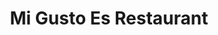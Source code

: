 ---
layout: place
title: "Mi Gusto Es Restaurant"
permalink: /california/santa-maria/mi-gusto-es-restaurant.html
stateAbbr: CA
stateName: California
cityName: Santa Maria
place_id: ChIJH9zH54Nr7IAR1O1nNQOMtfg
photos:
  - name: >-
      places/ChIJH9zH54Nr7IAR1O1nNQOMtfg/photos/AeeoHcJfsudwocpk8hTqzVJj_QYPX27Fnh_VOVI5eIuGgsh07sDPNTB0x9X0TcC52OLMnF0XFdoDi9FNyQFTHfzhSikHHiD_f4s3Ydh4Nx6CEJMY-1kkCqAiPqEOFjALBEsTWCcmFPc5UI-crxdfhYxIUsQpAPGoBUUOE9zpbBuYDIonAQcjNA3P474aSGmx6UikODPQd3nQAeBWyy49QgKzGBjtpmYZYOuZ1YjWRjfg6hPEaMydiZ6UX3QTiREtU0iUD3N4tDMimoKRqhoLqWgNmc3YqvhxttI2jdKI2-VhGtneOA
    widthPx: 1500
    heightPx: 2250
    authorAttributions:
      - displayName: Mi Gusto Es Restaurant
        uri: https://maps.google.com/maps/contrib/111155308893450603042
        photoUri: >-
          https://lh3.googleusercontent.com/a-/ALV-UjWls1w1EC_hg9Fpa7sD8u_zpTZYe_AzMlDr47NSO1nuL5lpL1g=s100-p-k-no-mo
    flagContentUri: >-
      https://www.google.com/local/imagery/report/?cb_client=maps_api_places.places_api&image_key=!1e10!2sAF1QipPKsx6qK3Mo7nJGyuLou39wix2rra0O1c-gVwkf&hl=en-US
    googleMapsUri: >-
      https://www.google.com/maps/place//data=!3m4!1e2!3m2!1sAF1QipPKsx6qK3Mo7nJGyuLou39wix2rra0O1c-gVwkf!2e10!4m2!3m1!1s0x80ec6b83e7c7dc1f:0xf8b58c033567edd4
  - name: >-
      places/ChIJH9zH54Nr7IAR1O1nNQOMtfg/photos/AeeoHcLMivFoROGPapbiTqRTkQngTFnPGTTNLuyjy8mEt_Z-c6o4LGjmtFyisUW-rJSDw6VZ1R1PGc_KCceYrMzt2ItrXY5613oLa_wmBzwrYkRw3zggKecTSDqK8hSTYCEb8tSGpJr4f9UfZtrCfkfbTsRZaKTynIHIz56Vvz1mHIRSH9et5T1cHH02iCYaSCBhTiJTo4dTrY3xEOoD2BKEafOF5eOR3iceepvvG2yb0h8JR4OA-kzrUfoPxN4e7kGKYg2ZHflOKM7x3ErVqzLnbm8SgZMt4Gi7ZYCfQ3_VOI3WaQ
    widthPx: 1500
    heightPx: 913
    authorAttributions:
      - displayName: Mi Gusto Es Restaurant
        uri: https://maps.google.com/maps/contrib/111155308893450603042
        photoUri: >-
          https://lh3.googleusercontent.com/a-/ALV-UjWls1w1EC_hg9Fpa7sD8u_zpTZYe_AzMlDr47NSO1nuL5lpL1g=s100-p-k-no-mo
    flagContentUri: >-
      https://www.google.com/local/imagery/report/?cb_client=maps_api_places.places_api&image_key=!1e10!2sAF1QipPVyKcCfKQI96btj1Ic3Y6YyNllbvuPq-wPrlZK&hl=en-US
    googleMapsUri: >-
      https://www.google.com/maps/place//data=!3m4!1e2!3m2!1sAF1QipPVyKcCfKQI96btj1Ic3Y6YyNllbvuPq-wPrlZK!2e10!4m2!3m1!1s0x80ec6b83e7c7dc1f:0xf8b58c033567edd4
  - name: >-
      places/ChIJH9zH54Nr7IAR1O1nNQOMtfg/photos/AeeoHcIfuMeYXMHbicbjzPBavWzT3F6dCfxcHaMS2a44epvX027AqBIoaUVn_OaPScFGOP36SJ99fPqiyC1cAf1mDaVui6KW3K2AI1l3zQVMf_ciklFkh8bPZsXFXPBbpS95fH7krD7fwq6mb6oLsFJSSEaOStXQy4jmFeBYnPt9dV7OX6dcTyneVIwMwe3SAUuLubUIWxDmK-XGqxWqA0k075NCO4Kja-u9Dl8__5Ui0PPr6FFGlukzA6wKY0CqcnJeDVM95-rHWSo-iRQuYMzOzmQwbUt-375sJk9muTQXqtGxlXFFOQCtrjsWAGjwhU-WbT7-lfa6Buc2IeqTOxLzyYNpWkdN7GcdFDZO3nEgWic1UXVcjR6nh2fBjvh9sGNe5ce_t0ZbbtWH4GffahFHxXkENo1zCslxjf57_i-ZIIlAbiWd
    widthPx: 3472
    heightPx: 4624
    authorAttributions:
      - displayName: Zach Roper
        uri: https://maps.google.com/maps/contrib/101869921453088933168
        photoUri: >-
          https://lh3.googleusercontent.com/a-/ALV-UjXljtsJNxovxdvnlNY29jTydbVIQW4A9e3llCsel2f86OI3qxe2eQ=s100-p-k-no-mo
    flagContentUri: >-
      https://www.google.com/local/imagery/report/?cb_client=maps_api_places.places_api&image_key=!1e10!2sCIHM0ogKEICAgIC5hrTw6wE&hl=en-US
    googleMapsUri: >-
      https://www.google.com/maps/place//data=!3m4!1e2!3m2!1sCIHM0ogKEICAgIC5hrTw6wE!2e10!4m2!3m1!1s0x80ec6b83e7c7dc1f:0xf8b58c033567edd4
  - name: >-
      places/ChIJH9zH54Nr7IAR1O1nNQOMtfg/photos/AeeoHcITtz9ZMuQ0SXfR8SRQ80ERDZ1QtJ1v_c9rmfkXzNTj7xSMJiSOQcJzkebbRV_l13LsNSzd7kOnup87Guemu1OuPhaTTiSS32pjj3BxK1Zf5pO679pREACnhz8QJgh6XBiijZhmBilSAzOT050XjYzJriKDRwVYd5upmhX1j1JXnWuQeQYdkZEBHGKQKFaqeA67_IcrOyzKLO3c67Cse9PjRk0IU-ZXp33iQ-7u5ZK5Y8RyVsDVBDvHSxRv4MwCTCIVfK8zO5N0zQOdSDpPImmr9ZFn-sS4sMYcnyYPQ0KmaQ
    widthPx: 1500
    heightPx: 1000
    authorAttributions:
      - displayName: Mi Gusto Es Restaurant
        uri: https://maps.google.com/maps/contrib/111155308893450603042
        photoUri: >-
          https://lh3.googleusercontent.com/a-/ALV-UjWls1w1EC_hg9Fpa7sD8u_zpTZYe_AzMlDr47NSO1nuL5lpL1g=s100-p-k-no-mo
    flagContentUri: >-
      https://www.google.com/local/imagery/report/?cb_client=maps_api_places.places_api&image_key=!1e10!2sAF1QipPXTISprF26bX53kHtufHgW9UHKTxdmAvgg5Np2&hl=en-US
    googleMapsUri: >-
      https://www.google.com/maps/place//data=!3m4!1e2!3m2!1sAF1QipPXTISprF26bX53kHtufHgW9UHKTxdmAvgg5Np2!2e10!4m2!3m1!1s0x80ec6b83e7c7dc1f:0xf8b58c033567edd4
  - name: >-
      places/ChIJH9zH54Nr7IAR1O1nNQOMtfg/photos/AeeoHcJE_HZGYTPn6X0WeMr8_92ZdC5T_g8igUwV8gu7tqVJU9SI1KvRh739pe2vf6bQwwsbKzHEYVMecaQOzu_Rkcyvnz4pwGPPrZaw7ndZpVDARcPdD51nOPmKpWLxYSSzSXg8OezaZRqNMsMUc9vROpu54Pt-nlqrWnwnvnyy45HsGtqMOWyu46e4LEz5Gh-FWlQ2DntiULwsjzi__xvKrAREyyfwBNdXGeg_Dmvu4st35mNgRh10zCEQ13aDCXDYzq_w4TH1bQ-FJSgQN2koDG7km-wkl9GE2ATHjXO34Crd7Q
    widthPx: 1500
    heightPx: 1000
    authorAttributions:
      - displayName: Mi Gusto Es Restaurant
        uri: https://maps.google.com/maps/contrib/111155308893450603042
        photoUri: >-
          https://lh3.googleusercontent.com/a-/ALV-UjWls1w1EC_hg9Fpa7sD8u_zpTZYe_AzMlDr47NSO1nuL5lpL1g=s100-p-k-no-mo
    flagContentUri: >-
      https://www.google.com/local/imagery/report/?cb_client=maps_api_places.places_api&image_key=!1e10!2sAF1QipOvs-yaR5cMOJHFm9G8Yh-v35o98oeC_mJAw_1r&hl=en-US
    googleMapsUri: >-
      https://www.google.com/maps/place//data=!3m4!1e2!3m2!1sAF1QipOvs-yaR5cMOJHFm9G8Yh-v35o98oeC_mJAw_1r!2e10!4m2!3m1!1s0x80ec6b83e7c7dc1f:0xf8b58c033567edd4
  - name: >-
      places/ChIJH9zH54Nr7IAR1O1nNQOMtfg/photos/AeeoHcLXwPNXa69amHTGuTIcarNVkfv0Wsccc2M3HmAT_Tvvh0QkFTJdtQTXyLJpUJXqHysgh8gfu25drJIcN48GAbHCiqBU2gAeCFUMIXjY4zEcre1ozyVEIaoRdO6UKhdpf0U0u5e7Q2BFNq8YJJL2ZtSI1CiC3g4itLVRvQefhIohR5QSyktyDuOMTQIFDGSpHv1UwB7eTIf7k5kQM1L40n4kGXfdKcz-aX0fnsVwwBH0B46UTEhx6od55x1kCNBTbv3I1rVCKFlQzygk6sJg6DtOg6rIdhjr9-TR_jRyF9fpiHLpbjLpPykiNnK7JkRRCFpWkllCmZKYuIu0ROh-zm3t2j80OsWbZdvhXh-AHU9OZIckGa_mHb0Cu9cnpwgErl9QJKEUHfo0Z12Y6SQm_iH8spmnU56oP7dXV4AIy-d-CcNl
    widthPx: 3024
    heightPx: 4032
    authorAttributions:
      - displayName: Bryan M203
        uri: https://maps.google.com/maps/contrib/108060775779587489391
        photoUri: >-
          https://lh3.googleusercontent.com/a-/ALV-UjXwZeuKHmkEqRd7AhDbNP42rmsH2qbx6Orsc_umZzHyp4I0_JyJ=s100-p-k-no-mo
    flagContentUri: >-
      https://www.google.com/local/imagery/report/?cb_client=maps_api_places.places_api&image_key=!1e10!2sCIHM0ogKEICAgICxxaD0qgE&hl=en-US
    googleMapsUri: >-
      https://www.google.com/maps/place//data=!3m4!1e2!3m2!1sCIHM0ogKEICAgICxxaD0qgE!2e10!4m2!3m1!1s0x80ec6b83e7c7dc1f:0xf8b58c033567edd4
  - name: >-
      places/ChIJH9zH54Nr7IAR1O1nNQOMtfg/photos/AeeoHcJkvDfabBMkC-ezgwZKvgZfczatQlIh-vafSa-nCUs7Ub77d2UTN6Y6mdh_6c4FSVtEUUjz1aTqyO4DLAZJEoM6syJeummeSATXtmUrwTtgeW2_Sft2nI9Ac9DK3Xlm9nWewY34UICqaZQQoze1iiPuetYsLbVRPwZQvjXh-9CG2QaOzfh4odDQeW8Dib89yd2gbjgP-hBYErA7A2M1_NnPe-8S9JTiQjiyCqa7gXhyACu4GTa7nkxAlf5t7Znl3xHHY2dKDLT39TXJy51jTGsTCeqv2vQsDy0TxArZp_GbftFe366OqDqvuO9SVXBWeSz7NAW0y_cGNXIKdhUBGmjp6t9mmWnTKV3xtnueqX-uZ7t6BNhKWe8yyb6PMNxJApsPycujHw35q-ZvxE4M41KB2Lp7OeX2mEGQUI64pr4LbsnM
    widthPx: 4032
    heightPx: 3024
    authorAttributions:
      - displayName: Brian Coker
        uri: https://maps.google.com/maps/contrib/114101253688162565401
        photoUri: >-
          https://lh3.googleusercontent.com/a-/ALV-UjUCaXI9To3fihB_gwpXpC_m_L7cmnQ2hUZvHh0K147lUgmqous=s100-p-k-no-mo
    flagContentUri: >-
      https://www.google.com/local/imagery/report/?cb_client=maps_api_places.places_api&image_key=!1e10!2sCIHM0ogKEICAgMDA06uqqQE&hl=en-US
    googleMapsUri: >-
      https://www.google.com/maps/place//data=!3m4!1e2!3m2!1sCIHM0ogKEICAgMDA06uqqQE!2e10!4m2!3m1!1s0x80ec6b83e7c7dc1f:0xf8b58c033567edd4
  - name: >-
      places/ChIJH9zH54Nr7IAR1O1nNQOMtfg/photos/AeeoHcK5CUKO0VTy8eHZ14tR1qmv-9QKQt5sJEOgEYsPXf48115q2PGZLXqGkXEQPvYfSSUfXl-oXVVhsVlsCwRqHtXa0H0TCWTa-pFqlJ6bnJ232YTsRGolbDDy2VZ8BL9Wc_63G8dcRTjexahPlAX_fqLQlLp8QYTeAJUGOChDdjNMlc5TScvLWtIvy6kvs4I717xk9F-CpwmoJ7ZgBCphVgMLdlyi7aMp9BzLkPqSC0tkKeGhIthSCNRfyrq8MKZrZKOu2XCVmXPwYOkvQthGM0tT6LUXt14Xdbmqq4DMcg9mi-w4yZnMi45tr1g4qYcZrfOePrxyuuBkvuHee6Yi7zq2XZBo_Reidsom_8KmIJRSt9vSZtSu7033888qZZYkpkUUwy-58GPgkd-Pa0ZrtjISfIbHKNHvd8vuHa5zjqjj1g
    widthPx: 1440
    heightPx: 1920
    authorAttributions:
      - displayName: Emmanuel Carrizo Garay
        uri: https://maps.google.com/maps/contrib/117892019491521693749
        photoUri: >-
          https://lh3.googleusercontent.com/a-/ALV-UjXIgYudNvzKHFxgMhD_aslDqv38WsKCxeQ56_NmUIWLc77xLhwk=s100-p-k-no-mo
    flagContentUri: >-
      https://www.google.com/local/imagery/report/?cb_client=maps_api_places.places_api&image_key=!1e10!2sCIHM0ogKEICAgMDw8KT6LA&hl=en-US
    googleMapsUri: >-
      https://www.google.com/maps/place//data=!3m4!1e2!3m2!1sCIHM0ogKEICAgMDw8KT6LA!2e10!4m2!3m1!1s0x80ec6b83e7c7dc1f:0xf8b58c033567edd4
  - name: >-
      places/ChIJH9zH54Nr7IAR1O1nNQOMtfg/photos/AeeoHcILXsTfJNZTNpAtmfOqHSCE2VJIWj-gfyk7l254REox-d5yrFvIwrDusBUToA297ReQniFNCV8yKfz3kmRNzgPNK6N4xk3sxeUFjSwhjsyXqh_-4nk0SISFBlae5QVn7m8Ye5cnrqCG8dWoc_eUrg6IdIMW-_xXdaSe57yTBkgzqIAScEQGtpGOeG0a-SN6ieJQQQM0dLFtO6KVP0CMvQFfcyxxLS3kvpTHcL5v8D-llV7Ff7eJfiCubg9fo4_Pxr-8aj5ZSo7ZUIWqFncC1kQjeHY_qrFXyDXKn-X9B00iqA
    widthPx: 1500
    heightPx: 1000
    authorAttributions:
      - displayName: Mi Gusto Es Restaurant
        uri: https://maps.google.com/maps/contrib/111155308893450603042
        photoUri: >-
          https://lh3.googleusercontent.com/a-/ALV-UjWls1w1EC_hg9Fpa7sD8u_zpTZYe_AzMlDr47NSO1nuL5lpL1g=s100-p-k-no-mo
    flagContentUri: >-
      https://www.google.com/local/imagery/report/?cb_client=maps_api_places.places_api&image_key=!1e10!2sAF1QipMLY4YvyWNf4C97Qa5OfKAT21aycgJ3ANwR6YI8&hl=en-US
    googleMapsUri: >-
      https://www.google.com/maps/place//data=!3m4!1e2!3m2!1sAF1QipMLY4YvyWNf4C97Qa5OfKAT21aycgJ3ANwR6YI8!2e10!4m2!3m1!1s0x80ec6b83e7c7dc1f:0xf8b58c033567edd4
  - name: >-
      places/ChIJH9zH54Nr7IAR1O1nNQOMtfg/photos/AeeoHcKPfjEj41L9wMPAl-DeW-nR5Usv2eYGoLZVRtrHrL7ca5lneZ7-vZXfqnnh61rrHlS0-G7Bv3vOVUeeCeqdmJJzsoJ-3j3o5nEf7IJay3ZQSB2F-wQfuusmu31vMAOw4xYfcE2mSSEPYxglaRF3U6byIwld8VWiuGROVkEBLPIpkLe7Zp_948mWuoSJKLGXc7_Ugg3Lx7lOhhGLTChjHpTlk7nllemR_RIDHRu1dHFahPLP5lorLs-Q6_x1euVrnZxyg-FPL4lUBpkHAB9M1RsZRysbpmdj_Ms5n9a04nZ9-Q
    widthPx: 1311
    heightPx: 800
    authorAttributions:
      - displayName: Mi Gusto Es Restaurant
        uri: https://maps.google.com/maps/contrib/111155308893450603042
        photoUri: >-
          https://lh3.googleusercontent.com/a-/ALV-UjWls1w1EC_hg9Fpa7sD8u_zpTZYe_AzMlDr47NSO1nuL5lpL1g=s100-p-k-no-mo
    flagContentUri: >-
      https://www.google.com/local/imagery/report/?cb_client=maps_api_places.places_api&image_key=!1e10!2sAF1QipPkgDpay_Oe4uq0DRvYye9X-C3CfPQaPC7pbzdO&hl=en-US
    googleMapsUri: >-
      https://www.google.com/maps/place//data=!3m4!1e2!3m2!1sAF1QipPkgDpay_Oe4uq0DRvYye9X-C3CfPQaPC7pbzdO!2e10!4m2!3m1!1s0x80ec6b83e7c7dc1f:0xf8b58c033567edd4
address: 508 W Main St, Santa Maria, CA 93458, USA
street: 508 W Main St
city: Santa Maria
state: CA
zip: '93458'
country: USA
neighborhood: null
latitude: '34.952901'
longitude: '-120.441970'
accessibility_options:
  wheelchairAccessibleParking: true
  wheelchairAccessibleEntrance: true
  wheelchairAccessibleRestroom: true
  wheelchairAccessibleSeating: true
business_status: OPERATIONAL
name: Mi Gusto Es Restaurant
google_maps_links:
  directionsUri: >-
    https://www.google.com/maps/dir//''/data=!4m7!4m6!1m1!4e2!1m2!1m1!1s0x80ec6b83e7c7dc1f:0xf8b58c033567edd4!3e0
  placeUri: https://maps.google.com/?cid=17921384237599550932
  writeAReviewUri: >-
    https://www.google.com/maps/place//data=!4m3!3m2!1s0x80ec6b83e7c7dc1f:0xf8b58c033567edd4!12e1
  reviewsUri: >-
    https://www.google.com/maps/place//data=!4m4!3m3!1s0x80ec6b83e7c7dc1f:0xf8b58c033567edd4!9m1!1b1
  photosUri: >-
    https://www.google.com/maps/place//data=!4m3!3m2!1s0x80ec6b83e7c7dc1f:0xf8b58c033567edd4!10e5
primary_type: Mexican Restaurant
opening_hours:
  regular: null
  current: null
secondary_opening_hours:
  regular:
    weekdayDescriptions: null
    type: null
  current:
    weekdayDescriptions: null
    type: null
phone: (805) 928-8503
price_level: PRICE_LEVEL_MODERATE
price_range: null
rating: '4.0'
rating_count: 467
website: http://www.migustoesrestaurant.com/
description: null
reviews: null
parking_options: null
payment_options: null
allow_dogs: null
curbside_pickup: null
delivery: null
dine_in: null
good_for_children: null
good_for_groups: null
good_for_sports: null
live_music: null
menu_for_children: null
outdoor_seating: null
reservable: null
restroom: null
serves_beer: null
serves_breakfast: null
serves_brunch: null
serves_cocktails: null
serves_coffee: null
serves_dinner: null
serves_dessert: null
serves_lunch: null
serves_vegetarian_food: null
serves_wine: null
takeout: null

---